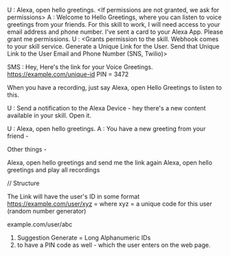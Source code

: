 
U : Alexa, open hello greetings. 
<If permissions are not granted, we ask for permissions>
A : Welcome to Hello Greetings, where you can listen to voice greetings from your friends. For this skill to work, I will need access to your email address and phone number. I've sent a card to your Alexa App. Please grant me permissions. 
U : <Grants permission to the skill. Webhook comes to your skill service. Generate a Unique Link for the User. Send that Unique Link to the User Email and Phone Number (SNS, Twilio)>

SMS : Hey, Here's the link for your Voice Greetings. https://example.com/unique-id
PIN = 3472

When you have a recording, just say Alexa, open Hello Greetings to listen to this. 

U : <Passes the link to their friends who open the website and record their audio.>
Send a notification to the Alexa Device - hey there's a new content available in your skill. Open it. 

U : Alexa, open hello greetings. 
A : You have a new greeting from your friend - <plays the recording>

Other things - 

Alexa, open hello greetings and send me the link again 
Alexa, open hello greetings and play all recordings 

// Structure 

The Link will have the user's ID in some format
https://example.com/user/xyz = where xyz = a unique code for this user (random number generator)

example.com/user/abc

1) Suggestion Generate = Long Alphanumeric IDs 
2) to have a PIN code as well - which the user enters on the web page. 